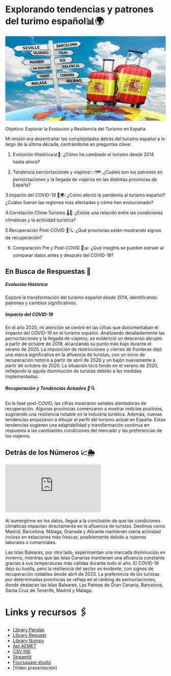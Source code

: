# Explorando tendencias y patrones del turimo español📊🌍

![head](https://github.com/Carolina-MH/Project_Visualizacion/blob/main/img/encabezado.jpg)

Objetivo: Explorar la Evolución y Resiliencia del Turismo en España

Mi misión era desentrañar las complejidades detrás del turismo español a lo largo de la última década, centrándome en preguntas clave:

1. Evolución Histórica📊🔄: ¿Cómo ha cambiado el turismo desde 2014 hasta ahora?

2. Tendencia pernoctaciones y viajeros📉🗺️: ¿Cuáles son los patrones en pernoctaciones y la llegada de viajeros en las distintas provincias de España?

3.Impacto del COVID-19 🦠🌍: ¿Cómo afectó la pandemia al turismo español? ¿Cuáles fueron las regiones más afectadas y cómo han evolucionado?

4.Correlación Clima-Turismo 🌡️🔗: ¿Existe una relación entre las condiciones climáticas y la actividad turística?

5.Recuperación Post-COVID 🚀🔍: ¿Qué provincias están mostrando signos de recuperación?

6. Comparación Pre y Post-COVID 🔄📊: ¿Qué insights se pueden extraer al comparar datos antes y después del COVID-19?

## En Busca de Respuestas 🤔

##### Evolución Histórica

Exploré la transformación del turismo español desde 2014, identificando patrones y cambios significativos.

##### Impacto del COVID-19

En el año 2020, mi atención se centró en las cifras que documentaban el impacto del COVID-19 en el turismo español. Analizando detalladamente las pernoctaciones y la llegada de viajeros, se evidenció un descenso abrupto a partir de octubre de 2019, alcanzando su punto más bajo durante el verano de 2020. La imposición de restricciones y cierres de fronteras dejó una marca significativa en la afluencia de turistas, con un inicio de recuperación notorio a partir de abril de 2020 y un bajón nuevamente a partir de octubre de 2020. La situación tocó fondo en el verano de 2020, reflejando la aguda disminución de turistas debido a las medidas implementadas.

##### Recuperación y Tendencias Actuales 🚀🔍

En la fase post-COVID, las cifras mostraron señales alentadoras de recuperación. Algunas provincias comenzaron a mostrar indicios positivos, sugiriendo una resiliencia notable en la industria turística. Además, nuevas tendencias empezaron a dibujar el perfil del turismo actual en España. Estas tendencias sugieren una adaptabilidad y transformación continua en respuesta a las cambiantes condiciones del mercado y las preferencias de los viajeros.


## Detrás de los Números 📈🌦️


![mapa](https://github.com/Carolina-MH/Project_Visualizacion/blob/main/img/Mapa.img)

Al sumergirme en los datos, llegué a la conclusión de que las condiciones climáticas impactan directamente en la afluencia de turistas. Destinos como Madrid, Barcelona, Málaga, Granada y Alicante mantienen cierta actividad incluso en estaciones más frescas, posiblemente debido a razones laborales o comerciales.

Las Islas Baleares, por otro lado, experimentan una marcada disminución en invierno, mientras que las Islas Canarias mantienen una afluencia constante gracias a sus temperaturas más cálidas durante todo el año. El COVID-19 dejó su huella, pero la resiliencia del sector es evidente, con signos de recuperación notables desde abril de 2020. La preferencia de los turistas por determinadas provincias se refleja en el ranking de pernoctaciones, donde destacan las Islas Baleares, Las Palmas de Gran Canaria, Barcelona, Santa Cruz de Tenerife, Madrid y Málaga.



# Links y recursos 🖇️

- [Library Pandas](https://pandas.pydata.org/)
- [Library Request](https://pypi.org/project/requests/)
- [Library Numpy](https://numpy.org/)
- [Api AEMET](https://opendata.aemet.es/centrodedescargas/inicio)
- [CSV INE](https://www.ine.es/jaxiT3/Tabla.htm?t=2074#downloadJSON=true)
- [Streamlit](https://streamlit.io/)
- [Foursquare studio](https://studio.foursquare.com/home)
- [Vídeo presentación]
